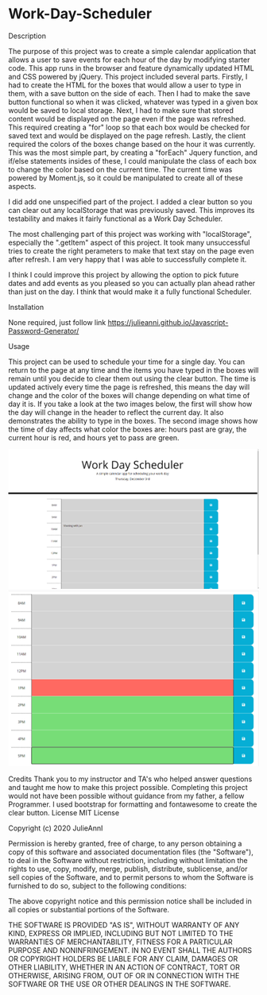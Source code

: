 # Work-Day-Scheduler
Description

The purpose of this project was to create a simple calendar application that allows a user to save events for each hour of the day by modifying starter code. This app runs in the browser and feature dynamically updated HTML and CSS powered by jQuery. This project included several parts. Firstly, I had to create the HTML for the boxes that would allow a user to type in them, with a save button on the side of each. Then I had to make the save button functional so when it was clicked, whatever was typed in a given box would be saved to local storage. Next, I had to make sure that stored content would be displayed on the page even if the page was refreshed. This required creating a "for" loop so that each box would be checked for saved text and would be displayed on the page refresh. Lastly, the client required the colors of the boxes change based on the hour it was currently. This was the most simple part, by creating a "forEach" Jquery function, and if/else statements insides of these, I could manipulate the class of each box to change the color based on the current time. The current time was powered by Moment.js, so it could be manipulated to create all of these aspects.

I did add one unspecified part of the project. I added a clear button so you can clear out any localStorage that was previously saved. This improves its testability and makes it fairly functional as a Work Day Scheduler. 

The most challenging part of this project was working with "localStorage", especially the ".getItem" aspect of this project. It took many unsuccessful tries to create the right perameters to make that text stay on the page even after refresh. I am very happy that I was able to successfully complete it. 

I think I could improve this project by allowing the option to pick future dates and add events as you pleased so you can actually plan ahead rather than just on the day. I think that would make it a fully functional Scheduler. 


Installation

None required, just follow link https://julieanni.github.io/Javascript-Password-Generator/

Usage

This project can be used to schedule your time for a single day. You can return to the page at any time and the items you have typed in the boxes will remain until you decide to clear them out using the clear button. The time is updated actively every time the page is refreshed, this means the day will change and the color of the boxes will change depending on what time of day it is. If you take a look at the two images below, the first will show how the day will change in the header to reflect the current day. It also demonstrates the ability to type in the boxes. The second image shows how the time of day affects what color the boxes are: hours past are gray, the current hour is red, and hours yet to pass are green.


![wds1](images/wds1.png)
![wds2](images/wds2.png)

Credits
Thank you to my instructor and TA's who helped answer questions and taught me how to make this project possible. Completing this project would not have been possible without guidance from my father, a fellow Programmer. I used bootstrap for formatting and fontawesome to create the clear button. 
License
MIT License 

Copyright (c) 2020 JulieAnnI

Permission is hereby granted, free of charge, to any person obtaining a copy
of this software and associated documentation files (the "Software"), to deal
in the Software without restriction, including without limitation the rights
to use, copy, modify, merge, publish, distribute, sublicense, and/or sell
copies of the Software, and to permit persons to whom the Software is
furnished to do so, subject to the following conditions:

The above copyright notice and this permission notice shall be included in all
copies or substantial portions of the Software.

THE SOFTWARE IS PROVIDED "AS IS", WITHOUT WARRANTY OF ANY KIND, EXPRESS OR
IMPLIED, INCLUDING BUT NOT LIMITED TO THE WARRANTIES OF MERCHANTABILITY,
FITNESS FOR A PARTICULAR PURPOSE AND NONINFRINGEMENT. IN NO EVENT SHALL THE
AUTHORS OR COPYRIGHT HOLDERS BE LIABLE FOR ANY CLAIM, DAMAGES OR OTHER
LIABILITY, WHETHER IN AN ACTION OF CONTRACT, TORT OR OTHERWISE, ARISING FROM,
OUT OF OR IN CONNECTION WITH THE SOFTWARE OR THE USE OR OTHER DEALINGS IN THE
SOFTWARE.